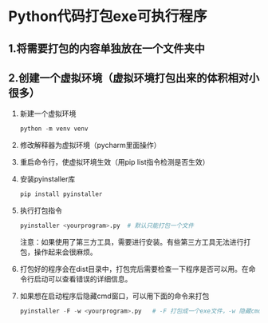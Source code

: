 # Python代码打包exe可执行程序

## 1.将需要打包的内容单独放在一个文件夹中

## 2.创建一个虚拟环境（虚拟环境打包出来的体积相对小很多）

1. 新建一个虚拟环境

   ```python
   python -m venv venv
   ```

   

2. 修改解释器为虚拟环境（pycharm里面操作）

3. 重启命令行，使虚拟环境生效（用pip list指令检测是否生效）

4. 安装pyinstaller库

   ```python
   pip install pyinstaller
   ```

5. 执行打包指令

   ```python
   pyinstaller <yourprogram>.py  # 默认只能打包一个文件
   ```

   注意：如果使用了第三方工具，需要进行安装。有些第三方工具无法进行打包，操作起来会很麻烦。

6. 打包好的程序会在dist目录中，打包完后需要检查一下程序是否可以用。在命令行启动可以查看错误的详细信息。

7. 如果想在启动程序后隐藏cmd窗口，可以用下面的命令来打包

   ```python
   pyinstaller -F -w <yourprogram>.py   # -F 打包成一个exe文件，-w 隐藏cmd窗口
   ```

   
